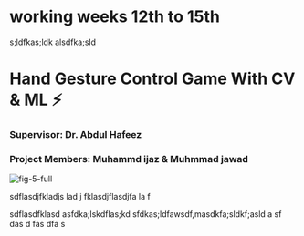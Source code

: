 
# working weeks 12th to 15th
s;ldfkas;ldk
alsdfka;sld
# Hand Gesture Control Game With CV & ML   :zap:

### Supervisor: Dr. Abdul Hafeez
### Project Members: Muhammd ijaz & Muhmmad jawad

![fig-5-full](https://user-images.githubusercontent.com/75518471/145942424-2eed386c-66f3-4f40-b63a-b10e8928989d.png)



sdflasdjfkladjs lad j fklasdjflasdjfa la f

sdflasdfklasd
asfdka;lskdflas;kd
sfdkas;ldfawsdf,masdkfa;sldkf;asld
a
sf
das
d
fas
dfa
s
